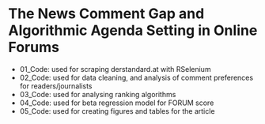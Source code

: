 # The News Comment Gap and Algorithmic Agenda Setting in Online Forums

* 01_Code: used for scraping derstandard.at with RSelenium
* 02_Code: used for data cleaning, and analysis of comment preferences for readers/journalists
* 03_Code: used for analysing ranking algorithms
* 04_Code: used for beta regression model for FORUM score
* 05_Code: used for creating figures and tables for the article
